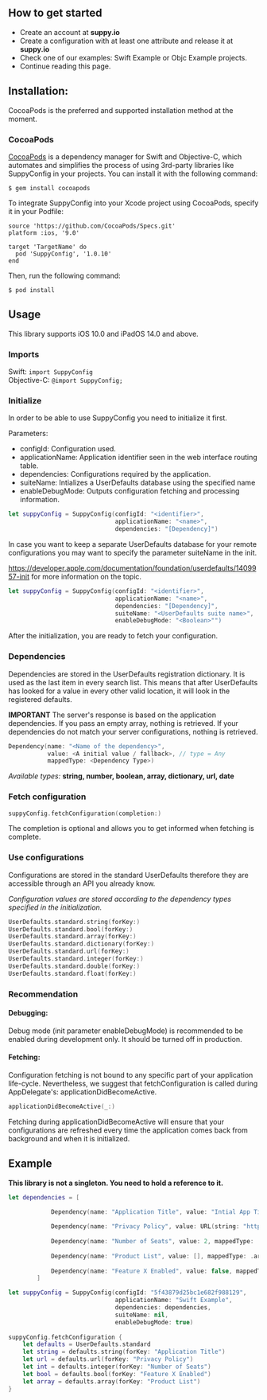 

## How to get started
- Create an account at **suppy.io**
- Create a configuration with at least one attribute and release it at **suppy.io**
- Check one of our examples: Swift Example or Objc Example projects.
- Continue reading this page.

## Installation:
CocoaPods is the preferred and supported installation method at the moment.
### CocoaPods
[CocoaPods](http://cocoapods.org/) is a dependency manager for Swift and Objective-C, which automates and simplifies the process of using 3rd-party libraries like SuppyConfig in your projects. You can install it with the following command:
```
$ gem install cocoapods
```
To integrate SuppyConfig into your Xcode project using CocoaPods, specify it in your Podfile:
```
source 'https://github.com/CocoaPods/Specs.git'
platform :ios, '9.0'

target 'TargetName' do
  pod 'SuppyConfig', '1.0.10'
end
```
Then, run the following command:
```
$ pod install
```

## Usage
This library supports iOS 10.0 and iPadOS 14.0 and above.

### Imports
Swift: `import SuppyConfig`  
Objective-C: `@import SuppyConfig;`

### Initialize 
In order to be able to use SuppyConfig you need to initialize it first.

Parameters:

- configId: Configuration used.
- applicationName: Application identifier seen in the web interface routing table.
- dependencies: Configurations required by the application.
- suiteName: Intializes a UserDefaults database using the specified name
- enableDebugMode: Outputs configuration fetching and processing information.

```swift
let suppyConfig = SuppyConfig(configId: "<identifier>", 
                              applicationName: "<name>", 
                              dependencies: "[Dependency]")       
```
In case you want to keep a separate UserDefaults database for your remote configurations you may want to specify the parameter suiteName in the init.

https://developer.apple.com/documentation/foundation/userdefaults/1409957-init for more information on the topic.

```swift
let suppyConfig = SuppyConfig(configId: "<identifier>", 
                              applicationName: "<name>", 
                              dependencies: "[Dependency]",
                              suiteName: "<UserDefaults suite name>",
                              enableDebugMode: "<Boolean>"")       
```

After the initialization, you are ready to fetch your configuration.

### Dependencies
Dependencies are stored in the UserDefaults registration dictionary. It is used as the last item in every search list. This means that after UserDefaults
has looked for a value in every other valid location, it will look in the registered defaults.

**IMPORTANT** The server's response is based on the application dependencies. If you pass an empty array, nothing is retrieved. If your dependencies do not match your server configurations, nothing is retrieved. 

```swift
Dependency(name: "<Name of the dependency>", 
           value: <A initial value / fallback>, // type = Any
           mappedType: <Dependency Type>)
```
*Available types:* **string, number, boolean, array, dictionary, url, date**

### Fetch configuration
```swift
suppyConfig.fetchConfiguration(completion:)       
```
The completion is optional and allows you to get informed when fetching is complete.

### Use configurations
Configurations are stored in the standard UserDefaults therefore they are accessible through an API you already know.

*Configuration values are stored according to the dependency types specified in the initialization.*

```swift
UserDefaults.standard.string(forKey:)
UserDefaults.standard.bool(forKey:)
UserDefaults.standard.array(forKey:)
UserDefaults.standard.dictionary(forKey:)
UserDefaults.standard.url(forKey:)
UserDefaults.standard.integer(forKey:)
UserDefaults.standard.double(forKey:)
UserDefaults.standard.float(forKey:)
```

### Recommendation

#### Debugging: 
Debug mode (init parameter enableDebugMode) is recommended to be enabled during development only. It should be turned off in production.

#### Fetching: 
Configuration fetching is not bound to any specific part of your application life-cycle. 
Nevertheless, we suggest that fetchConfiguration is called during AppDelegate's: applicationDidBecomeActive.

```swift
applicationDidBecomeActive(_:)
```
Fetching during applicationDidBecomeActive will ensure that your configurations are refreshed every time
the application comes back from background and when it is initialized.

## Example
**This library is not a singleton. You need to hold a reference to it.**

```swift
let dependencies = [
            
            Dependency(name: "Application Title", value: "Intial App Title", mappedType: .string),

            Dependency(name: "Privacy Policy", value: URL(string: "https://default-local-url.com")!, mappedType: .url),
            
            Dependency(name: "Number of Seats", value: 2, mappedType: .number),
            
            Dependency(name: "Product List", value: [], mappedType: .array),
            
            Dependency(name: "Feature X Enabled", value: false, mappedType: .boolean)
        ]

let suppyConfig = SuppyConfig(configId: "5f43879d25bc1e682f988129",        
                              applicationName: "Swift Example", 
                              dependencies: dependencies, 
                              suiteName: nil, 
                              enableDebugMode: true) 
                              
suppyConfig.fetchConfiguration {
    let defaults = UserDefaults.standard    
    let string = defaults.string(forKey: "Application Title")
    let url = defaults.url(forKey: "Privacy Policy")
    let int = defaults.integer(forKey: "Number of Seats")
    let bool = defaults.bool(forKey: "Feature X Enabled")
    let array = defaults.array(forKey: "Product List")
}
```
